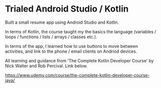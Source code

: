 # Trialed Android Studio / Kotlin

Built a small resume app using Android Studio and Kotlin.

In terms of Kotlin, the course taught my the basics the language (variables / loops / functions / lists / arrays / classes etc.).

In terms of the app, I learned how to use buttons to move between activities, and link to the phone / email clients on Andriod devices.

All learning and guidance from 'The Complete Kotlin Developer Course' by Nick Walter and Rob Percival.  Link below.

https://www.udemy.com/course/the-complete-kotlin-developer-course-java/


 
